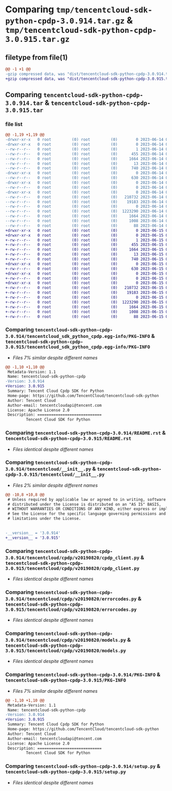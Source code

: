 # Comparing `tmp/tencentcloud-sdk-python-cpdp-3.0.914.tar.gz` & `tmp/tencentcloud-sdk-python-cpdp-3.0.915.tar.gz`

## filetype from file(1)

```diff
@@ -1 +1 @@
-gzip compressed data, was "dist/tencentcloud-sdk-python-cpdp-3.0.914.tar", last modified: Wed Jun 14 00:23:20 2023, max compression
+gzip compressed data, was "dist/tencentcloud-sdk-python-cpdp-3.0.915.tar", last modified: Thu Jun 15 00:22:23 2023, max compression
```

## Comparing `tencentcloud-sdk-python-cpdp-3.0.914.tar` & `tencentcloud-sdk-python-cpdp-3.0.915.tar`

### file list

```diff
@@ -1,19 +1,19 @@
-drwxr-xr-x   0 root         (0) root         (0)        0 2023-06-14 00:23:20.000000 tencentcloud-sdk-python-cpdp-3.0.914/
-drwxr-xr-x   0 root         (0) root         (0)        0 2023-06-14 00:23:20.000000 tencentcloud-sdk-python-cpdp-3.0.914/tencentcloud_sdk_python_cpdp.egg-info/
--rw-r--r--   0 root         (0) root         (0)        1 2023-06-14 00:23:20.000000 tencentcloud-sdk-python-cpdp-3.0.914/tencentcloud_sdk_python_cpdp.egg-info/dependency_links.txt
--rw-r--r--   0 root         (0) root         (0)      455 2023-06-14 00:23:20.000000 tencentcloud-sdk-python-cpdp-3.0.914/tencentcloud_sdk_python_cpdp.egg-info/SOURCES.txt
--rw-r--r--   0 root         (0) root         (0)     1664 2023-06-14 00:23:20.000000 tencentcloud-sdk-python-cpdp-3.0.914/tencentcloud_sdk_python_cpdp.egg-info/PKG-INFO
--rw-r--r--   0 root         (0) root         (0)       13 2023-06-14 00:23:20.000000 tencentcloud-sdk-python-cpdp-3.0.914/tencentcloud_sdk_python_cpdp.egg-info/top_level.txt
--rw-r--r--   0 root         (0) root         (0)      740 2023-06-14 00:23:20.000000 tencentcloud-sdk-python-cpdp-3.0.914/README.rst
-drwxr-xr-x   0 root         (0) root         (0)        0 2023-06-14 00:23:20.000000 tencentcloud-sdk-python-cpdp-3.0.914/tencentcloud/
--rw-r--r--   0 root         (0) root         (0)      630 2023-06-14 00:23:20.000000 tencentcloud-sdk-python-cpdp-3.0.914/tencentcloud/__init__.py
-drwxr-xr-x   0 root         (0) root         (0)        0 2023-06-14 00:23:20.000000 tencentcloud-sdk-python-cpdp-3.0.914/tencentcloud/cpdp/
--rw-r--r--   0 root         (0) root         (0)        0 2023-06-14 00:23:20.000000 tencentcloud-sdk-python-cpdp-3.0.914/tencentcloud/cpdp/__init__.py
-drwxr-xr-x   0 root         (0) root         (0)        0 2023-06-14 00:23:20.000000 tencentcloud-sdk-python-cpdp-3.0.914/tencentcloud/cpdp/v20190820/
--rw-r--r--   0 root         (0) root         (0)   210732 2023-06-14 00:23:20.000000 tencentcloud-sdk-python-cpdp-3.0.914/tencentcloud/cpdp/v20190820/cpdp_client.py
--rw-r--r--   0 root         (0) root         (0)    19183 2023-06-14 00:23:20.000000 tencentcloud-sdk-python-cpdp-3.0.914/tencentcloud/cpdp/v20190820/errorcodes.py
--rw-r--r--   0 root         (0) root         (0)        0 2023-06-14 00:23:20.000000 tencentcloud-sdk-python-cpdp-3.0.914/tencentcloud/cpdp/v20190820/__init__.py
--rw-r--r--   0 root         (0) root         (0)  1223290 2023-06-14 00:23:20.000000 tencentcloud-sdk-python-cpdp-3.0.914/tencentcloud/cpdp/v20190820/models.py
--rw-r--r--   0 root         (0) root         (0)     1664 2023-06-14 00:23:20.000000 tencentcloud-sdk-python-cpdp-3.0.914/PKG-INFO
--rw-r--r--   0 root         (0) root         (0)     1008 2023-06-14 00:23:20.000000 tencentcloud-sdk-python-cpdp-3.0.914/setup.py
--rw-r--r--   0 root         (0) root         (0)       88 2023-06-14 00:23:20.000000 tencentcloud-sdk-python-cpdp-3.0.914/setup.cfg
+drwxr-xr-x   0 root         (0) root         (0)        0 2023-06-15 00:22:23.000000 tencentcloud-sdk-python-cpdp-3.0.915/
+drwxr-xr-x   0 root         (0) root         (0)        0 2023-06-15 00:22:23.000000 tencentcloud-sdk-python-cpdp-3.0.915/tencentcloud_sdk_python_cpdp.egg-info/
+-rw-r--r--   0 root         (0) root         (0)        1 2023-06-15 00:22:23.000000 tencentcloud-sdk-python-cpdp-3.0.915/tencentcloud_sdk_python_cpdp.egg-info/dependency_links.txt
+-rw-r--r--   0 root         (0) root         (0)      455 2023-06-15 00:22:23.000000 tencentcloud-sdk-python-cpdp-3.0.915/tencentcloud_sdk_python_cpdp.egg-info/SOURCES.txt
+-rw-r--r--   0 root         (0) root         (0)     1664 2023-06-15 00:22:23.000000 tencentcloud-sdk-python-cpdp-3.0.915/tencentcloud_sdk_python_cpdp.egg-info/PKG-INFO
+-rw-r--r--   0 root         (0) root         (0)       13 2023-06-15 00:22:23.000000 tencentcloud-sdk-python-cpdp-3.0.915/tencentcloud_sdk_python_cpdp.egg-info/top_level.txt
+-rw-r--r--   0 root         (0) root         (0)      740 2023-06-15 00:22:23.000000 tencentcloud-sdk-python-cpdp-3.0.915/README.rst
+drwxr-xr-x   0 root         (0) root         (0)        0 2023-06-15 00:22:23.000000 tencentcloud-sdk-python-cpdp-3.0.915/tencentcloud/
+-rw-r--r--   0 root         (0) root         (0)      630 2023-06-15 00:22:23.000000 tencentcloud-sdk-python-cpdp-3.0.915/tencentcloud/__init__.py
+drwxr-xr-x   0 root         (0) root         (0)        0 2023-06-15 00:22:23.000000 tencentcloud-sdk-python-cpdp-3.0.915/tencentcloud/cpdp/
+-rw-r--r--   0 root         (0) root         (0)        0 2023-06-15 00:22:23.000000 tencentcloud-sdk-python-cpdp-3.0.915/tencentcloud/cpdp/__init__.py
+drwxr-xr-x   0 root         (0) root         (0)        0 2023-06-15 00:22:23.000000 tencentcloud-sdk-python-cpdp-3.0.915/tencentcloud/cpdp/v20190820/
+-rw-r--r--   0 root         (0) root         (0)   210732 2023-06-15 00:22:23.000000 tencentcloud-sdk-python-cpdp-3.0.915/tencentcloud/cpdp/v20190820/cpdp_client.py
+-rw-r--r--   0 root         (0) root         (0)    19183 2023-06-15 00:22:23.000000 tencentcloud-sdk-python-cpdp-3.0.915/tencentcloud/cpdp/v20190820/errorcodes.py
+-rw-r--r--   0 root         (0) root         (0)        0 2023-06-15 00:22:23.000000 tencentcloud-sdk-python-cpdp-3.0.915/tencentcloud/cpdp/v20190820/__init__.py
+-rw-r--r--   0 root         (0) root         (0)  1223290 2023-06-15 00:22:23.000000 tencentcloud-sdk-python-cpdp-3.0.915/tencentcloud/cpdp/v20190820/models.py
+-rw-r--r--   0 root         (0) root         (0)     1664 2023-06-15 00:22:23.000000 tencentcloud-sdk-python-cpdp-3.0.915/PKG-INFO
+-rw-r--r--   0 root         (0) root         (0)     1008 2023-06-15 00:22:23.000000 tencentcloud-sdk-python-cpdp-3.0.915/setup.py
+-rw-r--r--   0 root         (0) root         (0)       88 2023-06-15 00:22:23.000000 tencentcloud-sdk-python-cpdp-3.0.915/setup.cfg
```

### Comparing `tencentcloud-sdk-python-cpdp-3.0.914/tencentcloud_sdk_python_cpdp.egg-info/PKG-INFO` & `tencentcloud-sdk-python-cpdp-3.0.915/tencentcloud_sdk_python_cpdp.egg-info/PKG-INFO`

 * *Files 7% similar despite different names*

```diff
@@ -1,10 +1,10 @@
 Metadata-Version: 1.1
 Name: tencentcloud-sdk-python-cpdp
-Version: 3.0.914
+Version: 3.0.915
 Summary: Tencent Cloud Cpdp SDK for Python
 Home-page: https://github.com/TencentCloud/tencentcloud-sdk-python
 Author: Tencent Cloud
 Author-email: tencentcloudapi@tencent.com
 License: Apache License 2.0
 Description: ============================
         Tencent Cloud SDK for Python
```

### Comparing `tencentcloud-sdk-python-cpdp-3.0.914/README.rst` & `tencentcloud-sdk-python-cpdp-3.0.915/README.rst`

 * *Files identical despite different names*

### Comparing `tencentcloud-sdk-python-cpdp-3.0.914/tencentcloud/__init__.py` & `tencentcloud-sdk-python-cpdp-3.0.915/tencentcloud/__init__.py`

 * *Files 2% similar despite different names*

```diff
@@ -10,8 +10,8 @@
 # Unless required by applicable law or agreed to in writing, software
 # distributed under the License is distributed on an "AS IS" BASIS,
 # WITHOUT WARRANTIES OR CONDITIONS OF ANY KIND, either express or implied.
 # See the License for the specific language governing permissions and
 # limitations under the License.
 
 
-__version__ = '3.0.914'
+__version__ = '3.0.915'
```

### Comparing `tencentcloud-sdk-python-cpdp-3.0.914/tencentcloud/cpdp/v20190820/cpdp_client.py` & `tencentcloud-sdk-python-cpdp-3.0.915/tencentcloud/cpdp/v20190820/cpdp_client.py`

 * *Files identical despite different names*

### Comparing `tencentcloud-sdk-python-cpdp-3.0.914/tencentcloud/cpdp/v20190820/errorcodes.py` & `tencentcloud-sdk-python-cpdp-3.0.915/tencentcloud/cpdp/v20190820/errorcodes.py`

 * *Files identical despite different names*

### Comparing `tencentcloud-sdk-python-cpdp-3.0.914/tencentcloud/cpdp/v20190820/models.py` & `tencentcloud-sdk-python-cpdp-3.0.915/tencentcloud/cpdp/v20190820/models.py`

 * *Files identical despite different names*

### Comparing `tencentcloud-sdk-python-cpdp-3.0.914/PKG-INFO` & `tencentcloud-sdk-python-cpdp-3.0.915/PKG-INFO`

 * *Files 7% similar despite different names*

```diff
@@ -1,10 +1,10 @@
 Metadata-Version: 1.1
 Name: tencentcloud-sdk-python-cpdp
-Version: 3.0.914
+Version: 3.0.915
 Summary: Tencent Cloud Cpdp SDK for Python
 Home-page: https://github.com/TencentCloud/tencentcloud-sdk-python
 Author: Tencent Cloud
 Author-email: tencentcloudapi@tencent.com
 License: Apache License 2.0
 Description: ============================
         Tencent Cloud SDK for Python
```

### Comparing `tencentcloud-sdk-python-cpdp-3.0.914/setup.py` & `tencentcloud-sdk-python-cpdp-3.0.915/setup.py`

 * *Files identical despite different names*

